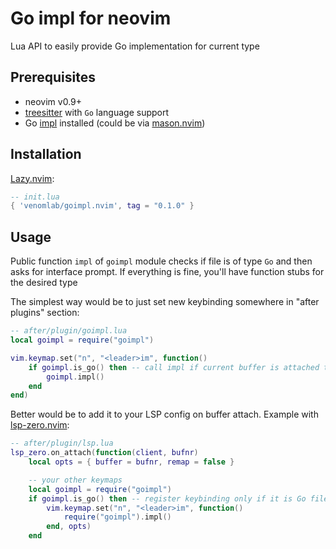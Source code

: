 # Go impl for neovim

Lua API to easily provide Go implementation for current type

## Prerequisites

- neovim v0.9+
- [treesitter](https://github.com/nvim-treesitter/nvim-treesitter) with `Go` language support
- Go [impl](https://pkg.go.dev/github.com/josharian/impl) installed (could be via [mason.nvim](https://github.com/williamboman/mason.nvim))

## Installation

[Lazy.nvim](https://github.com/folke/lazy.nvim):

```lua
-- init.lua
{ 'venomlab/goimpl.nvim', tag = "0.1.0" }

```

## Usage

Public function `impl` of `goimpl` module checks if file is of type `Go` and then asks for interface prompt.
If everything is fine, you'll have function stubs for the desired type

The simplest way would be to just set new keybinding somewhere in "after plugins" section:

```lua
-- after/plugin/goimpl.lua
local goimpl = require("goimpl")

vim.keymap.set("n", "<leader>im", function()
    if goimpl.is_go() then -- call impl if current buffer is attached to Go file
        goimpl.impl()
    end
end)
```

Better would be to add it to your LSP config on buffer attach.
Example with [lsp-zero.nvim](https://github.com/VonHeikemen/lsp-zero.nvim):

```lua
-- after/plugin/lsp.lua
lsp_zero.on_attach(function(client, bufnr)
	local opts = { buffer = bufnr, remap = false }

    -- your other keymaps
    local goimpl = require("goimpl")
    if goimpl.is_go() then -- register keybinding only if it is Go file
        vim.keymap.set("n", "<leader>im", function()
            require("goimpl").impl()
        end, opts)
    end

```
